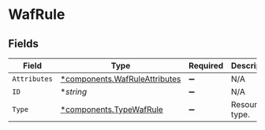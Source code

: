 # WafRule


## Fields

| Field                                                                     | Type                                                                      | Required                                                                  | Description                                                               | Example                                                                   |
| ------------------------------------------------------------------------- | ------------------------------------------------------------------------- | ------------------------------------------------------------------------- | ------------------------------------------------------------------------- | ------------------------------------------------------------------------- |
| `Attributes`                                                              | [*components.WafRuleAttributes](../../models/shared/wafruleattributes.md) | :heavy_minus_sign:                                                        | N/A                                                                       |                                                                           |
| `ID`                                                                      | **string*                                                                 | :heavy_minus_sign:                                                        | N/A                                                                       | 3krg2uUGZzb2W9Euo4moOR                                                    |
| `Type`                                                                    | [*components.TypeWafRule](../../models/shared/typewafrule.md)             | :heavy_minus_sign:                                                        | Resource type.                                                            |                                                                           |